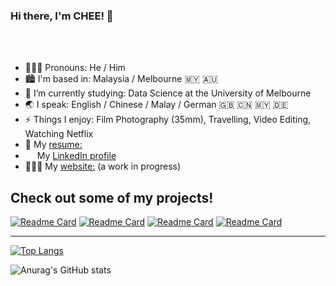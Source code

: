 ### Hi there, I'm CHEE! 👋

<br />
<br />

- 🙎🏻‍♂️ Pronouns: He / Him
- 🏙 I'm based in: Malaysia / Melbourne 🇲🇾 🇦🇺
- 🌱 I’m currently studying: Data Science at the University of Melbourne
- 🌏 I speak: English / Chinese / Malay / German 🇬🇧 🇨🇳 🇲🇾 🇩🇪
- ⚡ Things I enjoy: Film Photography (35mm), Travelling, Video Editing, Watching Netflix
- 📃 My [resume:](/YiXiang_Chee_Resume.pdf)
- <img src="https://beloservice.files.wordpress.com/2016/03/herrmans-linkedin-logo-500x500.png" 
width="15" height="15"/> My <a href="https://www.linkedin.com/in/yixiangchee/"> LinkedIn profile</a>
- 👨🏻‍💻 My <a href="http://www.yixiangchee.github.io"> website:</a> (a work in progress)



## Check out some of my projects!

[![Readme Card](https://github-readme-stats.vercel.app/api/pin/?username=yixiangchee&repo=COMP20008-Data-Linkage)](https://github.com/yixiangchee/COMP20008-Data-Linkage)
[![Readme Card](https://github-readme-stats.vercel.app/api/pin/?username=yixiangchee&repo=COMP20008-Classification)](https://github.com/yixiangchee/COMP20008-Classification)
[![Readme Card](https://github-readme-stats.vercel.app/api/pin/?username=yixiangchee&repo=COMP20007-Assignment-2)](https://github.com/yixiangchee/COMP20007-Assignment-2)
[![Readme Card](https://github-readme-stats.vercel.app/api/pin/?username=yixiangchee&repo=profile-card)](https://github.com/yixiangchee/profile-card)

___

[![Top Langs](https://github-readme-stats.vercel.app/api/top-langs/?username=yixiangchee&layout=compact)](https://github.com/anuraghazra/github-readme-stats)

![Anurag's GitHub stats](https://github-readme-stats.vercel.app/api?username=yixiangchee&show_icons=true)

<!--

**yixiangchee/yixiangchee** is a ✨ _special_ ✨ repository because its `README.md` (this file) appears on your GitHub profile.
